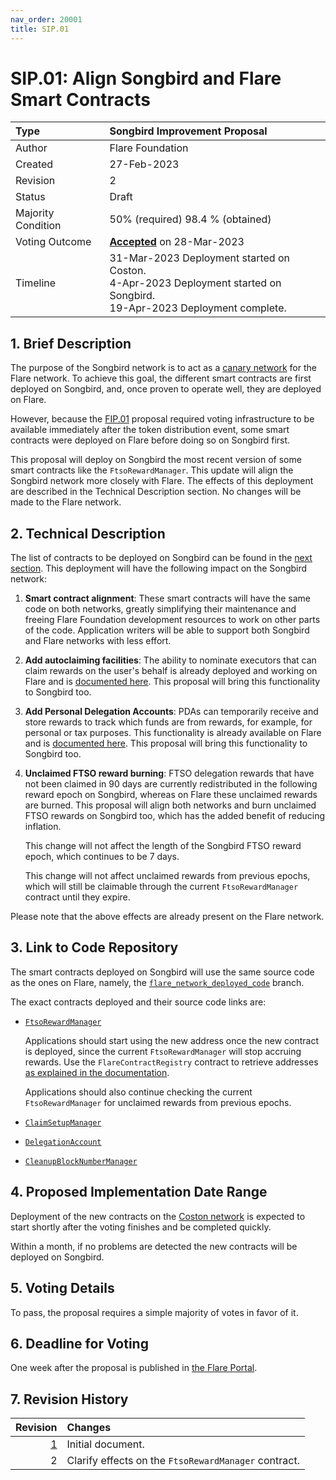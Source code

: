 ```yaml
---
nav_order: 20001
title: SIP.01
---
```


# SIP.01: Align Songbird and Flare Smart Contracts

| Type               | Songbird Improvement Proposal               |
| :----------------- | :------------------------------------------ |
| Author             | Flare Foundation                            |
| Created            | 27-Feb-2023                                 |
| Revision           | 2                                           |
| Status             | Draft                                       |
| Majority Condition | 50% (required) 98.4 % (obtained)            |
| Voting Outcome     | [**Accepted**][ProposalLink] on 28-Mar-2023 |
| Timeline           | 31-Mar-2023 Deployment started on Coston.<br> 4-Apr-2023 Deployment started on Songbird.<br>19-Apr-2023 Deployment complete. |

[ProposalLink]: https://portal.flare.network/proposal/view/87665912177119419850930771002070337111617509938363329917483826669642835249215?chainId=19

## 1. Brief Description

The purpose of the Songbird network is to act as a [canary network](https://docs.flare.network/tech/glossary/#canary_network) for the Flare network. To achieve this goal, the different smart contracts are first deployed on Songbird, and, once proven to operate well, they are deployed on Flare.

However, because the [FIP.01](https://proposals.flare.network/FIP/FIP_1.html) proposal required voting infrastructure to be available immediately after the token distribution event, some smart contracts were deployed on Flare before doing so on Songbird first.

This proposal will deploy on Songbird the most recent version of some smart contracts like the `FtsoRewardManager`. This update will align the Songbird network more closely with Flare. The effects of this deployment are described in the Technical Description section. No changes will be made to the Flare network.

## 2. Technical Description

The list of contracts to be deployed on Songbird can be found in the [next section](#3-link-to-code-repository). This deployment will have the following impact on the Songbird network:

1. **Smart contract alignment**: These smart contracts will have the same code on both networks, greatly simplifying their maintenance and freeing Flare Foundation development resources to work on other parts of the code. Application writers will be able to support both Songbird and Flare networks with less effort.

2. **Add autoclaiming facilities**: The ability to nominate executors that can claim rewards on the user's behalf is already deployed and working on Flare and is [documented here](https://docs.flare.network/tech/automatic-claiming/). This proposal will bring this functionality to Songbird too.

3. **Add Personal Delegation Accounts**: PDAs can temporarily receive and store rewards to track which funds are from rewards, for example, for personal or tax purposes. This functionality is already available on Flare and is [documented here](https://docs.flare.network/tech/personal-delegation-account/). This proposal will bring this functionality to Songbird too.

4. **Unclaimed FTSO reward burning**: FTSO delegation rewards that have not been claimed in 90 days are currently redistributed in the following reward epoch on Songbird, whereas on Flare these unclaimed rewards are burned. This proposal will align both networks and burn unclaimed FTSO rewards on Songbird too, which has the added benefit of reducing inflation.

   This change will not affect the length of the Songbird FTSO reward epoch, which continues to be 7 days.

   This change will not affect unclaimed rewards from previous epochs, which will still be claimable through the current `FtsoRewardManager` contract until they expire.

Please note that the above effects are already present on the Flare network.

## 3. Link to Code Repository

The smart contracts deployed on Songbird will use the same source code as the ones on Flare, namely, the [`flare_network_deployed_code`](https://gitlab.com/flarenetwork/flare-smart-contracts/-/tree/flare_network_deployed_code) branch.

The exact contracts deployed and their source code links are:

* [`FtsoRewardManager`](https://gitlab.com/flarenetwork/flare-smart-contracts/-/blob/flare_network_deployed_code/contracts/tokenPools/implementation/FtsoRewardManager.sol)

    Applications should start using the new address once the new contract is deployed, since the current `FtsoRewardManager` will stop accruing rewards.
    Use the `FlareContractRegistry` contract to retrieve addresses [as explained in the documentation](https://docs.flare.network/dev/reference/contracts).

    Applications should also continue checking the current `FtsoRewardManager` for unclaimed rewards from previous epochs.

* [`ClaimSetupManager`](https://gitlab.com/flarenetwork/flare-smart-contracts/-/blob/flare_network_deployed_code/contracts/claiming/implementation/ClaimSetupManager.sol)

* [`DelegationAccount`](https://gitlab.com/flarenetwork/flare-smart-contracts/-/blob/flare_network_deployed_code/contracts/claiming/implementation/DelegationAccount.sol)

* [`CleanupBlockNumberManager`](https://gitlab.com/flarenetwork/flare-smart-contracts/-/blob/flare_network_deployed_code/contracts/token/implementation/CleanupBlockNumberManager.sol)

## 4. Proposed Implementation Date Range

Deployment of the new contracts on the [Coston network](https://docs.flare.network/dev/reference/network-configs/) is expected to start shortly after the voting finishes and be completed quickly.

Within a month, if no problems are detected the new contracts will be deployed on Songbird.

## 5. Voting Details

To pass, the proposal requires a simple majority of votes in favor of it.

## 6. Deadline for Voting

One week after the proposal is published in [the Flare Portal](https://portal.flare.network/).

## 7. Revision History

|  Revision | Changes                                              |
| --------: | :--------------------------------------------------- |
| [1][rev1] | Initial document.                                    |
|         2 | Clarify effects on the `FtsoRewardManager` contract. |

[rev1]: https://github.com/flare-foundation/governance-proposals/blob/e9e390/SIP/SIP_1.md
